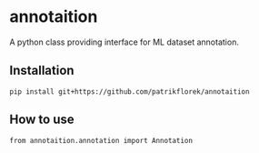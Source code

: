 # annotaition

A python class providing interface for ML dataset annotation.

## Installation

`pip install git+https://github.com/patrikflorek/annotaition`

## How to use

`from annotaition.annotation import Annotation`
